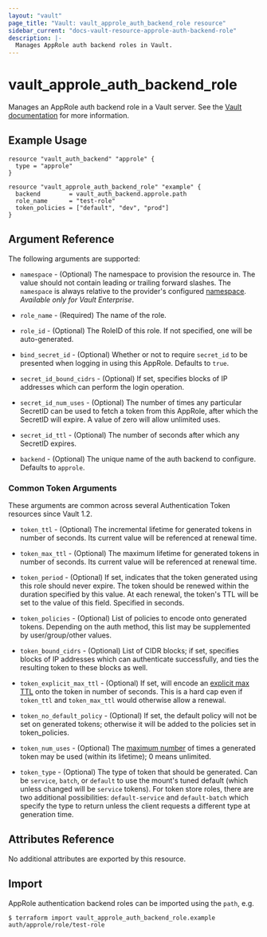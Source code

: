 ```yaml
---
layout: "vault"
page_title: "Vault: vault_approle_auth_backend_role resource"
sidebar_current: "docs-vault-resource-approle-auth-backend-role"
description: |-
  Manages AppRole auth backend roles in Vault.
---
```


# vault\_approle\_auth\_backend\_role

Manages an AppRole auth backend role in a Vault server. See the [Vault
documentation](https://www.vaultproject.io/docs/auth/approle) for more
information.

## Example Usage

```hcl
resource "vault_auth_backend" "approle" {
  type = "approle"
}

resource "vault_approle_auth_backend_role" "example" {
  backend        = vault_auth_backend.approle.path
  role_name      = "test-role"
  token_policies = ["default", "dev", "prod"]
}
```

## Argument Reference

The following arguments are supported:

* `namespace` - (Optional) The namespace to provision the resource in.
  The value should not contain leading or trailing forward slashes.
  The `namespace` is always relative to the provider's configured [namespace](/docs/providers/vault/index.html#namespace).
   *Available only for Vault Enterprise*.

* `role_name` - (Required) The name of the role.

* `role_id` - (Optional) The RoleID of this role. If not specified, one will be
  auto-generated.

* `bind_secret_id` - (Optional) Whether or not to require `secret_id` to be
  presented when logging in using this AppRole. Defaults to `true`.

* `secret_id_bound_cidrs` - (Optional) If set,
  specifies blocks of IP addresses which can perform the login operation.

* `secret_id_num_uses` - (Optional) The number of times any particular SecretID
  can be used to fetch a token from this AppRole, after which the SecretID will
  expire. A value of zero will allow unlimited uses.

* `secret_id_ttl` - (Optional) The number of seconds after which any SecretID
  expires.

* `backend` - (Optional) The unique name of the auth backend to configure.
  Defaults to `approle`.

### Common Token Arguments

These arguments are common across several Authentication Token resources since Vault 1.2.

* `token_ttl` - (Optional) The incremental lifetime for generated tokens in number of seconds.
  Its current value will be referenced at renewal time.

* `token_max_ttl` - (Optional) The maximum lifetime for generated tokens in number of seconds.
  Its current value will be referenced at renewal time.

* `token_period` - (Optional) If set, indicates that the
  token generated using this role should never expire. The token should be renewed within the
  duration specified by this value. At each renewal, the token's TTL will be set to the
  value of this field. Specified in seconds.

* `token_policies` - (Optional) List of policies to encode onto generated tokens. Depending
  on the auth method, this list may be supplemented by user/group/other values.

* `token_bound_cidrs` - (Optional) List of CIDR blocks; if set, specifies blocks of IP
  addresses which can authenticate successfully, and ties the resulting token to these blocks
  as well.

* `token_explicit_max_ttl` - (Optional) If set, will encode an
  [explicit max TTL](https://www.vaultproject.io/docs/concepts/tokens.html#token-time-to-live-periodic-tokens-and-explicit-max-ttls)
  onto the token in number of seconds. This is a hard cap even if `token_ttl` and
  `token_max_ttl` would otherwise allow a renewal.

* `token_no_default_policy` - (Optional) If set, the default policy will not be set on
  generated tokens; otherwise it will be added to the policies set in token_policies.

* `token_num_uses` - (Optional) The [maximum number](https://www.vaultproject.io/api-docs/auth/approle#token_num_uses)
   of times a generated token may be used (within its lifetime); 0 means unlimited.

* `token_type` - (Optional) The type of token that should be generated. Can be `service`,
  `batch`, or `default` to use the mount's tuned default (which unless changed will be
  `service` tokens). For token store roles, there are two additional possibilities:
  `default-service` and `default-batch` which specify the type to return unless the client
  requests a different type at generation time.

## Attributes Reference

No additional attributes are exported by this resource.

## Import

AppRole authentication backend roles can be imported using the `path`, e.g.

```
$ terraform import vault_approle_auth_backend_role.example auth/approle/role/test-role
```
